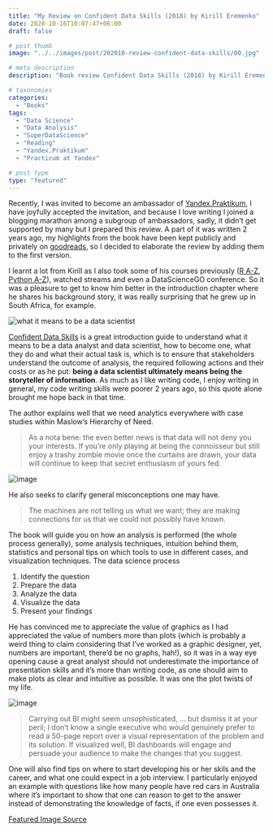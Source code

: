 ```yaml
---
title: "My Review on Confident Data Skills (2018) by Kirill Eremenko"
date: 2020-10-16T10:07:47+06:00
draft: false

# post thumb
image: "../../images/post/202010-review-confident-data-skills/00.jpg"

# meta description
description: "Book review Confident Data Skills (2018) by Kirill Eremenko"

# taxonomies
categories:
  - "Books"
tags:
  - "Data Science"
  - "Data Analysis"
  - "SuperDataScience"
  - "Reading"
  - "Yandex.Praktikum"
  - "Practicum at Yandex"

# post type
type: "featured"
---
```

Recently, I was invited to become an ambassador of [Yandex.Praktikum](https://praktikum.yandex.ru), I have joyfully accepted the invitation, and because I love writing I joined a blogging marathon among a subgroup of ambassadors, sadly, it didn’t get supported by many but I prepared this review. A part of it was written 2 years ago, my highlights from the book have been kept publicly and privately on [goodreads](https://www.goodreads.com/notes/37835937-confident-data-skills/16635729-yerzhan-karatay), so I decided to elaborate the review by adding them to the first version.

I learnt a lot from Kirill as I also took some of his courses previously ([R A-Z](https://www.udemy.com/certificate/UC-17YWZEQI/), [Python A-Z](https://www.udemy.com/certificate/UC-4OZZEA41/)), watched streams and even a DataScienceGO conference. So it was a pleasure to get to know him better in the introduction chapter where he shares his background story, it was really surprising that he grew up in South Africa, for example.

![what it means to be a data scientist](../../images/post/202010-review-confident-data-skills/01.jpg#center)

[Confident Data Skills](https://amzn.to/2H7PHsY) is a great introduction guide to understand what it means to be a data analyst and data scientist, how to become one, what they do and what their actual task is, which is to ensure that stakeholders understand the outcome of analysis, the required following actions and their costs or as he put: **being a data scientist ultimately means being the storyteller of information**. As much as I like writing code, I enjoy writing in general, my code writing skills were poorer 2 years ago, so this quote alone brought me hope back in that time.

The author explains well that we need analytics everywhere with case studies within Maslow’s Hierarchy of Need.

> As a nota bene: the even better news is that data will not deny you your interests. If you’re only playing at being the connoisseur but still enjoy a trashy zombie movie once the curtains are drawn, your data will continue to keep that secret enthusiasm of yours fed.

![image](https://64.media.tumblr.com/71675de47077f22aa17bb3c5d180619e/7b40f2b601173ae5-90/s540x810/19f9c07903de76a8c23b88a8db1b346319508908.gif#center)

He also seeks to clarify general misconceptions one may have.

> The machines are not telling us what we want; they are making connections for us that we could not possibly have known.

The book will guide you on how an analysis is performed (the whole process generally), some analysis techniques, intuition behind them, statistics and personal tips on which tools to use in different cases, and visualization techniques. The data science process

1.  Identify the question
2.  Prepare the data
3.  Analyze the data
4.  Visualize the data
5.  Present your findings

He has convinced me to appreciate the value of graphics as I had appreciated the value of numbers more than plots (which is probably a weird thing to claim considering that I’ve worked as a graphic designer, yet, numbers are important, there’d be no graphs, hah!), so it was in a way eye opening cause a great analyst should not underestimate the importance of presentation skills and it’s more than writing code, as one should aim to make plots as clear and intuitive as possible. It was one the plot twists of my life.

![image](https://64.media.tumblr.com/c12ab94d14a04a10d0978cab27e34c71/7b40f2b601173ae5-7e/s540x810/575cfe9fa652995c9de1e958a8c9fedd5a5aa935.gif#center)

> Carrying out BI might seem unsophisticated, … but dismiss it at your peril; I don’t know a single executive who would genuinely prefer to read a 50-page report over a visual representation of the problem and its solution. If visualized well, BI dashboards will engage and persuade your audience to  make the changes that you suggest.

One will also find tips on where to start developing his or her skils and the career, and what one could expect in a job interview. I particularly enjoyed an example with questions like how many people have red cars in Australia where it’s important to show that one can reason to get to the answer instead of demonstrating the knowledge of facts, if one even possesses it.

[Featured Image Source](https://pixabay.com/images/id-3088775/)

